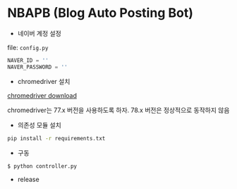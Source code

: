 # NBAPB (Blog Auto Posting Bot)

* 네이버 계정 설정

file: `config.py`

```py
NAVER_ID = ''
NAVER_PASSWORD = ''
```

* chromedriver 설치

[chromedriver download](https://sites.google.com/a/chromium.org/chromedriver/downloads)

chromedriver는 77.x 버전을 사용하도록 하자. 78.x 버전은 정상적으로 동작하지 않음

* 의존성 모듈 설치

```bash
pip install -r requirements.txt
```

* 구동

```bash
$ python controller.py
```

* release